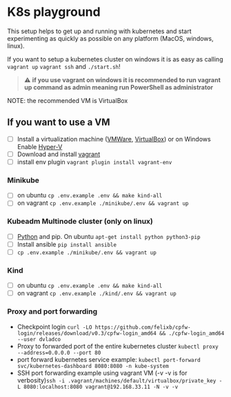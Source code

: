 # K8s playground

This setup helps to get up and running with kubernetes and start experimenting as quickly as possible on any platform (MacOS, windows, linux).

If you want to setup a kubernetes cluster on windows it is as easy as calling `vagrant up` `vagrant ssh` and `./start.sh`!

> :warning: **if you use vagrant on windows it is recommended to run vagrant up command as admin meaning run PowerShell as administrator**

NOTE: the recommended VM is VirtualBox 

## If you want to use a VM
 - [ ] Install a virtualization machine ([VMWare](https://www.vmware.com/products/workstation-player/workstation-player-evaluation.html), [VirtualBox](https://www.virtualbox.org/wiki/Downloads)) or on Windows Enable [Hyper-V](https://docs.microsoft.com/en-us/virtualization/hyper-v-on-windows/quick-start/enable-hyper-v)
 - [ ] Download and install [vagrant](https://www.vagrantup.com/downloads.html)
 - [ ] install env plugin `vagrant plugin install vagrant-env`

### Minikube
 - [ ] on ubuntu `cp .env.example .env && make kind-all`
 - [ ] on vagrant `cp .env.example ./minikube/.env && vagrant up`

### Kubeadm Multinode cluster (only on linux)
 - [ ] [Python](https://www.python.org/downloads) and pip. On ubuntu `apt-get install python python3-pip`
 - [ ] Install ansible `pip install ansible`
 - [ ] `cp .env.example ./minikube/.env && vagrant up`

### Kind
 - [ ] on ubuntu `cp .env.example .env && make kind-all`
 - [ ] on vagrant `cp .env.example ./kind/.env && vagrant up`

### Proxy and port forwarding
 - Checkpoint login `curl -LO https://github.com/felixb/cpfw-login/releases/download/v0.3/cpfw-login_amd64 && ./cpfw-login_amd64 --user dvladco`
 - Proxy to forwarded port of the entire kubernetes cluster `kubectl proxy --address=0.0.0.0 --port 80`
 - port forward kubernetes service example: `kubectl port-forward svc/kubernetes-dashboard 8080:8080 -n kube-system`
 - SSH port forwarding example using vagrant VM (-v -v is for verbosity)`ssh -i .vagrant/machines/default/virtualbox/private_key -L 8080:localhost:8080 vagrant@192.168.33.11 -N -v -v`
  